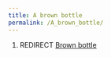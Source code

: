 ```yaml
---
title: A brown bottle
permalink: /A_brown_bottle/
---
```


1.  REDIRECT [Brown bottle](Brown_bottle "wikilink")